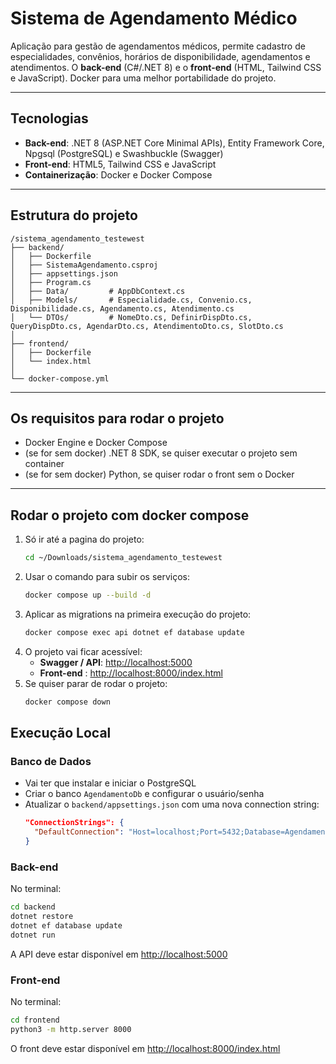 #  Sistema de Agendamento Médico
Aplicação para gestão de agendamentos médicos, permite cadastro de especialidades, convênios, horários de disponibilidade, agendamentos e atendimentos.
O **back-end** (C#/.NET 8) e o **front-end** (HTML, Tailwind CSS e JavaScript). Docker para uma melhor portabilidade do projeto.

---

## Tecnologias

- **Back-end**: .NET 8 (ASP.NET Core Minimal APIs), Entity Framework Core, Npgsql (PostgreSQL) e Swashbuckle (Swagger)
- **Front-end**: HTML5, Tailwind CSS e JavaScript
- **Containerização**: Docker e Docker Compose

---

## Estrutura do projeto 

```
/sistema_agendamento_testewest
├── backend/
│   ├── Dockerfile
│   ├── SistemaAgendamento.csproj
│   ├── appsettings.json
│   ├── Program.cs
│   ├── Data/         # AppDbContext.cs
│   ├── Models/       # Especialidade.cs, Convenio.cs, Disponibilidade.cs, Agendamento.cs, Atendimento.cs
│   └── DTOs/         # NomeDto.cs, DefinirDispDto.cs, QueryDispDto.cs, AgendarDto.cs, AtendimentoDto.cs, SlotDto.cs
│
├── frontend/
│   ├── Dockerfile
│   └── index.html
│
└── docker-compose.yml
```

---

## Os requisitos para rodar o projeto

- Docker Engine e Docker Compose
- (se for sem docker) .NET 8 SDK, se quiser executar o projeto sem container
- (se for sem docker) Python, se quiser rodar o front sem o Docker

---

## Rodar o projeto com docker compose

1. Só ir até a pagina do projeto:
   ```bash
   cd ~/Downloads/sistema_agendamento_testewest
   ```
2. Usar o comando para subir os serviços:
   ```bash
   docker compose up --build -d
   ```
3. Aplicar as migrations na primeira execução do projeto:
   ```bash
   docker compose exec api dotnet ef database update
   ```
4. O projeto vai ficar acessível:
   - **Swagger / API**: [http://localhost:5000](http://localhost:5000)
   - **Front-end** : [http://localhost:8000/index.html](http://localhost:8000/index.html)
5. Se quiser parar de rodar o projeto:
   ```bash
   docker compose down
   ```

## Execução Local

### Banco de Dados

- Vai ter que instalar e iniciar o PostgreSQL
- Criar o banco `AgendamentoDb` e configurar o usuário/senha
- Atualizar o `backend/appsettings.json` com uma nova connection string:
  ```json
  "ConnectionStrings": {
    "DefaultConnection": "Host=localhost;Port=5432;Database=AgendamentoDb;Username=postgres;Password=SUA_SENHA"
  }
  ```

### Back-end

No terminal:

```bash
cd backend
dotnet restore
dotnet ef database update
dotnet run
```

A API deve estar disponível em [http://localhost:5000](http://localhost:5000)

### Front-end

No terminal:

```bash
cd frontend
python3 -m http.server 8000
```

O front deve estar disponível em [http://localhost:8000/index.html](http://localhost:8000/index.html)
